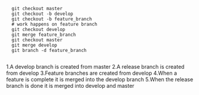 
  ```
    git checkout master
    git checkout -b develop
    git checkout -b feature_branch
    # work happens on feature branch
    git checkout develop
    git merge feature_branch
    git checkout master
    git merge develop
    git branch -d feature_branch
    
  ```

  1.A develop branch is created from master
  2.A release branch is created from develop
  3.Feature branches are created from develop
  4.When a feature is complete it is merged into the develop branch
  5.When the release branch is done it is merged into develop and master
